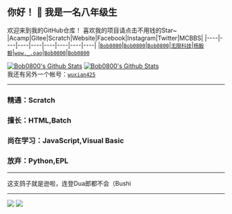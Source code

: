 ## 你好！ 👋 我是一名八年级生
欢迎来到我的GitHub仓库！
喜欢我的项目请点击不用钱的Star~
|Acamp|Gitee|Scratch|Website|Facebook|Instagram|Twitter|MCBBS|
|----|----|----|----|----|----|----|----|
|[`Bob0800`](https://gitblock.cn/Users/1127141)|[`Bob0800`](https://gitee.com/Bob0800)|[`Bob0800`](https://scratch.mit.edu/users/bob0800/)|[`无限科技`](http://wuxian.idc.bu40.com)|[`杨毅毅`](https://www.facebook.com/profile.php?id=100023173261196)|[`wow._.oao`](https://www.instagram.com/wow._.oao/)|[`Bob0800`](https://twitter.com/Bob0800)|[`Bob0800`](https://www.mcbbs.net/?4083614)

[![Bob0800's Github Stats](https://github-readme-stats.vercel.app/api?username=Bob0800)](https://github.com/anuraghazra/github-readme-stats "一名不专业的程序猿" )   [![Bob0800's Github Stats](https://github-readme-stats.vercel.app/api/top-langs/?username=Bob0800
)](https://github.com/anuraghazra/github-readme-stats "一名不专业的程序猿" )   
我还有另外一个帐号：[`wuxian425`](https://github.com/wuxian425)

-------------------------------------------------------------
### 精通：Scratch
### 擅长：HTML,Batch
### 尚在学习：JavaScript,Visual Basic
### 放弃：Python,EPL

-------------------------------------------------------------   
这支鸽子就是逊啦，连登Dua郎都不会（Bushi

-------------------------------------------------------------
[![](https://img.shields.io/badge/Scratch-Bob0800-important.svg?style=flat-square)](https://scratch.mit.edu/users/bob0800/)
[![](https://img.shields.io/badge/GitBlock-Bob0800-EEEEFE.svg?style=flat-square)](https://gitblock.cn/users/bob0800/)
